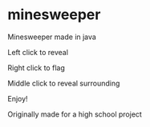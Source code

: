 # minesweeper
Minesweeper made in java

Left click to reveal

Right click to flag

Middle click to reveal surrounding

Enjoy!

Originally made for a high school project
